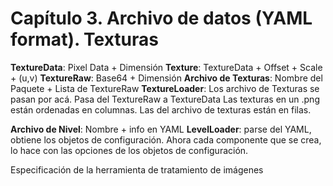 # **Capítulo 3.** Archivo de datos (YAML format). Texturas
**TextureData**: Pixel Data + Dimensión
**Texture**: TextureData + Offset + Scale + (u,v)
**TextureRaw**: Base64 + Dimensión
**Archivo de Texturas**: Nombre del Paquete + Lista de TextureRaw
**TextureLoader**: Los archivo de Texturas se pasan por acá. Pasa del TextureRaw a TextureData
Las texturas en un .png están ordenadas en columnas. Las del archivo de texturas están en filas.

**Archivo de Nivel**: Nombre + info en YAML
**LevelLoader**: parse del YAML, obtiene los objetos de configuración. Ahora cada componente que se crea, lo hace con las opciones de los objetos de configuración.

Especificación de la herramienta de tratamiento de imágenes